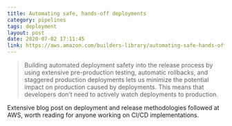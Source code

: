 ```yaml
---
title: Automating safe, hands-off deployments
category: pipelines
tags: deployment 
layout: post
date: 2020-07-02 17:11:45
link: https://aws.amazon.com/builders-library/automating-safe-hands-off-deployments/
---
```

>Building automated deployment safety into the release process by using extensive pre-production testing, automatic rollbacks, and staggered production deployments lets us minimize the potential impact on production caused by deployments. This means that developers don’t need to actively watch deployments to production.

Extensive blog post on deployment and release methodologies followed at AWS, worth reading for anyone working on CI/CD implementations.